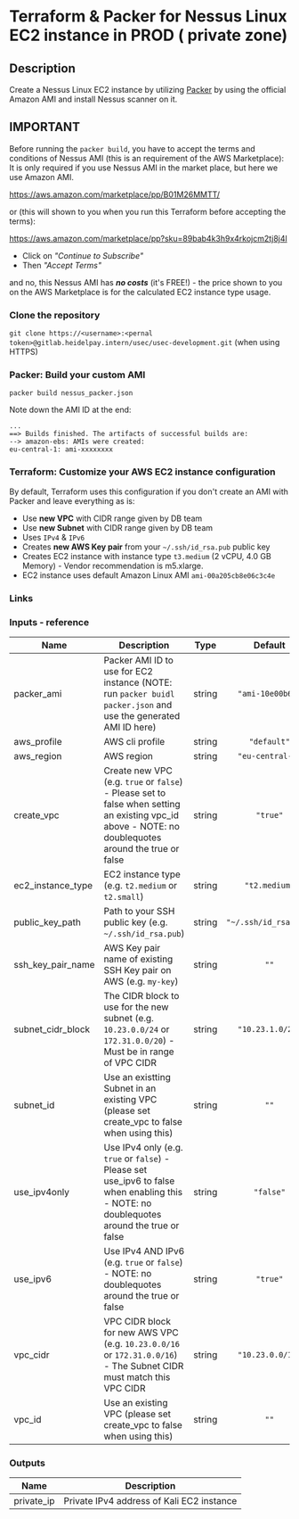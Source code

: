 # Terraform & Packer for Nessus Linux EC2 instance in PROD ( private zone)

## Description

Create a Nessus Linux EC2 instance by utilizing [Packer](http://packer.io/) by using the official Amazon AMI and install Nessus scanner on it. 

## IMPORTANT

Before running the `packer build`, you have to accept the terms and conditions of Nessus AMI (this is an requirement of the AWS Marketplace):
It is only required if you use Nessus AMI in the market place, but here we use Amazon AMI. 

https://aws.amazon.com/marketplace/pp/B01M26MMTT/

or (this will shown to you when you run this Terraform before accepting the terms):

https://aws.amazon.com/marketplace/pp?sku=89bab4k3h9x4rkojcm2tj8j4l

* Click on _"Continue to Subscribe"_
* Then _"Accept Terms"_

and no, this Nessus AMI has ***no costs*** (it's FREE!) - the price shown to you on the AWS Marketplace is for the calculated EC2 instance type usage.



### Clone the repository

`git clone https://<username>:<pernal token>@gitlab.heidelpay.intern/usec/usec-development.git` (when using HTTPS)

### Packer: Build your custom AMI

`packer build nessus_packer.json`

Note down the AMI ID at the end:

```
...
==> Builds finished. The artifacts of successful builds are:
--> amazon-ebs: AMIs were created:
eu-central-1: ami-xxxxxxxx
```

### Terraform: Customize your AWS EC2 instance configuration

By default, Terraform uses this configuration if you don't create an AMI with Packer and leave everything as is:

* Use **new VPC** with CIDR range given by DB team
* Use **new Subnet** with CIDR range given by DB team
* Uses `IPv4` & `IPv6`
* Creates **new AWS Key pair** from your `~/.ssh/id_rsa.pub` public key 
* Creates EC2 instance with instance type `t3.medium` (2 vCPU, 4.0 GB Memory) - Vendor recommendation is m5.xlarge. 
* EC2 instance uses default Amazon Linux AMI `ami-00a205cb8e06c3c4e`


### Links


### Inputs - reference

| Name | Description | Type | Default | Required |
|------|-------------|:----:|:-----:|:-----:|
| packer\_ami | Packer AMI ID to use for EC2 instance (NOTE: run `packer buidl packer.json` and use the generated AMI ID here) | string | `"ami-10e00b6d"` | yes |
| aws\_profile | AWS cli profile | string | `"default"` | no |
| aws\_region | AWS region | string | `"eu-central-1"` | no |
| create\_vpc | Create new VPC (e.g. `true` or `false`) - Please set to false when setting an existing vpc_id above - NOTE: no doublequotes around the true or false | string | `"true"` | no |
| ec2\_instance\_type | EC2 instance type (e.g. `t2.medium` or `t2.small`) | string | `"t2.medium"` | no |
| public\_key\_path | Path to your SSH public key (e.g. `~/.ssh/id_rsa.pub`) | string | `"~/.ssh/id_rsa.pub"` | no |
| ssh\_key\_pair\_name | AWS Key pair name of existing SSH Key pair on AWS (e.g. `my-key`) | string | `""` | no |
| subnet\_cidr\_block | The CIDR block to use for the new subnet (e.g. `10.23.0.0/24` or `172.31.0.0/20`) - Must be in range of VPC CIDR | string | `"10.23.1.0/24"` | no |
| subnet\_id | Use an existting Subnet in an existing VPC (please set create_vpc to false when using this) | string | `""` | no |
| use\_ipv4only | Use IPv4 only (e.g. `true` or `false`) - Please set use_ipv6 to false when enabling this - NOTE: no doublequotes around the true or false | string | `"false"` | no |
| use\_ipv6 | Use IPv4 AND IPv6 (e.g. `true` or `false`) - NOTE: no doublequotes around the true or false | string | `"true"` | no |
| vpc\_cidr | VPC CIDR block for new AWS VPC (e.g. `10.23.0.0/16` or `172.31.0.0/16`) - The Subnet CIDR must match this VPC CIDR | string | `"10.23.0.0/16"` | no |
| vpc\_id | Use an existing VPC (please set create_vpc to false when using this) | string | `""` | no |

### Outputs

| Name | Description |
|------|-------------|
| private\_ip | Private IPv4 address of Kali EC2 instance |



